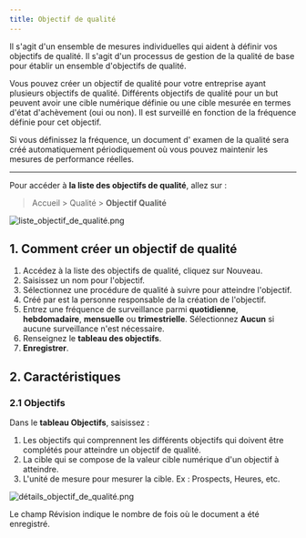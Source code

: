 ```yaml
---
title: Objectif de qualité
---
```


Il s'agit d'un ensemble de mesures individuelles qui aident à définir vos objectifs de qualité. Il s'agit d'un processus de gestion de la qualité de base pour établir un ensemble d'objectifs de qualité.

Vous pouvez créer un objectif de qualité pour votre entreprise ayant plusieurs objectifs de qualité. Différents objectifs de qualité pour un but peuvent avoir une cible numérique définie ou une cible mesurée en termes d'état d'achèvement (oui ou non). Il est surveillé en fonction de la fréquence définie pour cet objectif.

Si vous définissez la fréquence, un document d' examen de la qualité sera créé automatiquement périodiquement où vous pouvez maintenir les mesures de performance réelles.

---

Pour accéder à **la liste des objectifs de qualité**, allez sur :

> Accueil > Qualité > **Objectif Qualité**

![liste_objectif_de_qualité.png](/content/qualite/quality-goal/liste_objectif_de_qualité.png)

## 1. Comment créer un objectif de qualité

1. Accédez à la liste des objectifs de qualité, cliquez sur Nouveau.
2. Saisissez un nom pour l'objectif.
3. Sélectionnez une procédure de qualité à suivre pour atteindre l'objectif.
4. Créé par est la personne responsable de la création de l'objectif.
5. Entrez une fréquence de surveillance parmi **quotidienne**, **hebdomadaire**, **mensuelle** ou **trimestrielle**. Sélectionnez **Aucun** si aucune surveillance n'est nécessaire. 
6. Renseignez le **tableau des objectifs**.
6. **Enregistrer**.

## 2. Caractéristiques

### 2.1 Objectifs
Dans le **tableau Objectifs**, saisissez :

1. Les objectifs qui comprennent les différents objectifs qui doivent être complétés pour atteindre un objectif de qualité.
2. La cible qui se compose de la valeur cible numérique d'un objectif à atteindre.
3. L'unité de mesure pour mesurer la cible. Ex : Prospects, Heures, etc.

![détails_objectif_de_qualité.png](/content/qualite/quality-goal/détails_objectif_de_qualité.png)

Le champ Révision indique le nombre de fois où le document a été enregistré.